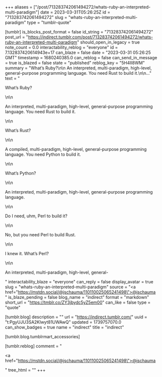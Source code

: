 +++
aliases = ["/post/713283742061494272/whats-ruby-an-interpreted-multi-paradigm"]
date = 2023-03-31T05:26:25Z
id = "713283742061494272"
slug = "whats-ruby-an-interpreted-multi-paradigm"
type = "tumblr-quote"

[tumblr]
is_blocks_post_format = false
id_string = "713283742061494272"
post_url = "https://indirect.tumblr.com/post/713283742061494272/whats-ruby-an-interpreted-multi-paradigm"
should_open_in_legacy = true
note_count = 0.0
interactability_reblog = "everyone"
id = 7.132837420614943e+17
can_blaze = false
date = "2023-03-31 05:26:25 GMT"
timestamp = 1680240385.0
can_reblog = false
can_send_in_message = true
is_blazed = false
state = "published"
reblog_key = "5H4II8WM"
summary = "What’s Ruby?\n\n An interpreted, multi-paradigm, high-level, general-purpose programming language. You need Rust to build it.\n\n..."
text = "<p>What&rsquo;s Ruby?</p>\n\n<p>An interpreted, multi-paradigm, high-level, general-purpose programming language. You need Rust to build it.</p>\n\n<p>What&rsquo;s Rust?</p>\n\n<p>A compiled, multi-paradigm, high-level, general-purpose programming language. You need Python to build it.</p>\n\n<p>What&rsquo;s Python?</p>\n\n<p>An interpreted, multi-paradigm, high-level, general-purpose programming language.</p>\n\n<p>Do I need, uhm, Perl to build it?</p>\n\n<p>No, but you need Perl to build Rust.</p>\n\n<p>I knew it. What&rsquo;s Perl?</p>\n\n<p>An interpreted, multi-paradigm, high-level, general-</p>"
interactability_blaze = "everyone"
can_reply = false
display_avatar = true
slug = "whats-ruby-an-interpreted-multi-paradigm"
source = "<a href=\"https://mstdn.social/@jschauma/110110025065241498\">@jschauma</a>"
is_blaze_pending = false
blog_name = "indirect"
format = "markdown"
short_url = "https://tmblr.co/ZY3jbydc5yZ5em00"
can_like = false
type = "quote"

[tumblr.blog]
description = ""
url = "https://indirect.tumblr.com/"
uuid = "t:PgyUJU3SA2Klwyt81UWAwQ"
updated = 1739757070.0
can_show_badges = true
name = "indirect"
title = "indirect"

[tumblr.blog.tumblrmart_accessories]

[tumblr.reblog]
comment = "<p><a href=\"https://mstdn.social/@jschauma/110110025065241498\">@jschauma</a></p>"
tree_html = ""
+++
